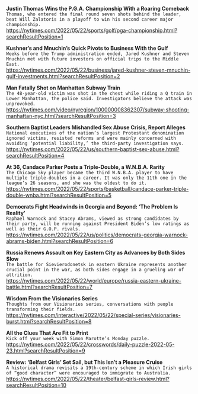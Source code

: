 **Justin Thomas Wins the P.G.A. Championship With a Roaring Comeback**\
`Thomas, who entered the final round seven shots behind the leader, beat Will Zalatoris in a playoff to win his second career major championship.`\
https://nytimes.com/2022/05/22/sports/golf/pga-championship.html?searchResultPosition=1

**Kushner’s and Mnuchin’s Quick Pivots to Business With the Gulf**\
`Weeks before the Trump administration ended, Jared Kushner and Steven Mnuchin met with future investors on official trips to the Middle East.`\
https://nytimes.com/2022/05/22/business/jared-kushner-steven-mnuchin-gulf-investments.html?searchResultPosition=2

**Man Fatally Shot on Manhattan Subway Train**\
`The 48-year-old victim was shot in the chest while riding a Q train in Lower Manhattan, the police said. Investigators believe the attack was unprovoked.`\
https://nytimes.com/video/nyregion/100000008362307/subway-shooting-manhattan-nyc.html?searchResultPosition=3

**Southern Baptist Leaders Mishandled Sex Abuse Crisis, Report Alleges**\
`National executives of the nation’s largest Protestant denomination ignored victims, resisted reforms and were mainly concerned with avoiding ‘potential liability,’ the third-party investigation says.`\
https://nytimes.com/2022/05/22/us/southern-baptist-sex-abuse.html?searchResultPosition=4

**At 36, Candace Parker Posts a Triple-Double, a W.N.B.A. Rarity**\
`The Chicago Sky player became the third W.N.B.A. player to have multiple triple-doubles in a career. It was only the 11th one in the league’s 26 seasons, and she was the oldest to do it.`\
https://nytimes.com/2022/05/22/sports/basketball/candace-parker-triple-double-wnba.html?searchResultPosition=5

**Democrats Fight Headwinds in Georgia and Beyond: ‘The Problem Is Reality’**\
`Raphael Warnock and Stacey Abrams, viewed as strong candidates by their party, will be running against President Biden’s low ratings as well as their G.O.P. rivals.`\
https://nytimes.com/2022/05/22/us/politics/democrats-georgia-warnock-abrams-biden.html?searchResultPosition=6

**Russia Renews Assault on Key Eastern City as Advances by Both Sides Slow**\
`The battle for Sievierodonetsk in eastern Ukraine represents another crucial point in the war, as both sides engage in a grueling war of attrition.`\
https://nytimes.com/2022/05/22/world/europe/russia-eastern-ukraine-battle.html?searchResultPosition=7

**Wisdom From the Visionaries Series**\
`Thoughts from our Visionaries series, conversations with people transforming their fields. `\
https://nytimes.com/interactive/2022/05/22/special-series/visionaries-burst.html?searchResultPosition=8

**All the Clues That Are Fit to Print**\
`Kick off your week with Simon Marotte’s Monday puzzle.`\
https://nytimes.com/2022/05/22/crosswords/daily-puzzle-2022-05-23.html?searchResultPosition=9

**Review: ‘Belfast Girls’ Set Sail, but This Isn’t a Pleasure Cruise**\
`A historical drama revisits a 19th-century scheme in which Irish girls of “good character” were encouraged to immigrate to Australia.`\
https://nytimes.com/2022/05/22/theater/belfast-girls-review.html?searchResultPosition=10

